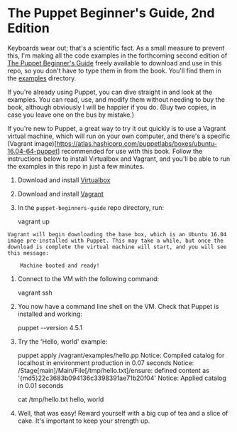 # The Puppet Beginner's Guide, 2nd Edition

Keyboards wear out; that's a scientific fact. As a small measure to prevent this, I'm making all the code examples in the forthcoming second edition of [The Puppet Beginner's Guide](http://bitfieldconsulting.com/pbg) freely available to download and use in this repo, so you don't have to type them in from the book. You'll find them in the [examples](https://github.com/bitfield/puppet-beginners-guide/tree/master/examples) directory. 

If you're already using Puppet, you can dive straight in and look at the examples. You can read, use, and modify them without needing to buy the book, although obviously I will be happier if you do. (Buy two copies, in case you leave one on the bus by mistake.)

If you're new to Puppet, a great way to try it out quickly is to use a Vagrant virtual machine, which will run on your own computer, and there's a specific (Vagrant image)[https://atlas.hashicorp.com/puppetlabs/boxes/ubuntu-16.04-64-puppet] recommended for use with this book. Follow the instructions below to install Virtualbox and Vagrant, and you'll be able to run the examples in this repo in just a few minutes.

  1. Download and install [Virtualbox](https://www.virtualbox.org/)

  1. Download and install [Vagrant](https://www.vagrantup.com/downloads.html)

  1. In the `puppet-beginners-guide` repo directory, run:

        vagrant up

    Vagrant will begin downloading the base box, which is an Ubuntu 16.04 image pre-installed with Puppet. This may take a while, but once the download is complete the virtual machine will start, and you will see this message:

        Machine booted and ready!

  1. Connect to the VM with the following command:

        vagrant ssh

  1. You now have a command line shell on the VM. Check that Puppet is installed and working:

        puppet --version
        4.5.1

  1. Try the 'Hello, world' example:

        puppet apply /vagrant/examples/hello.pp
        Notice: Compiled catalog for localhost in environment production in 0.07 seconds
        Notice: /Stage[main]/Main/File[/tmp/hello.txt]/ensure: defined content as '{md5}22c3683b094136c3398391ae71b20f04'
        Notice: Applied catalog in 0.01 seconds

        cat /tmp/hello.txt
        hello, world

  1. Well, that was easy! Reward yourself with a big cup of tea and a slice of cake. It's important to keep your strength up. 
